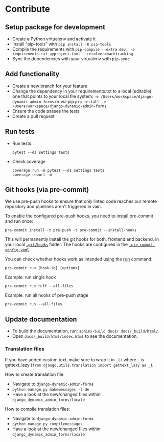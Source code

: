 # Contribute

## Setup package for development

- Create a Python virtualenv and activate it
- Install "pip-tools" with `pip install -U pip-tools`
- Compile the requirements with `pip-compile --extra dev, -o requirements.txt pyproject.toml --resolver=backtracking`
- Sync the dependencies with your virtualenv with `pip-sync`

## Add functionality

- Create a new branch for your feature
- Change the dependency in your requirements.txt to a local (editable) one that points to your local file system:
  `-e /Users/workspace/django-dynamic-admin-forms` or via pip  `pip install -e /Users/workspace/django-dynamic-admin-forms`
- Ensure the code passes the tests
- Create a pull request

## Run tests

- Run tests
  ````
  pytest --ds settings tests
  ````

- Check coverage
  ````
  coverage run -m pytest --ds settings tests
  coverage report -m
  ````

## Git hooks (via pre-commit)

We use pre-push hooks to ensure that only linted code reaches our remote repository and pipelines aren't triggered in
vain.

To enable the configured pre-push hooks, you need to [install](https://pre-commit.com/) pre-commit and run once:

    pre-commit install -t pre-push -t pre-commit --install-hooks

This will permanently install the git hooks for both, frontend and backend, in your local
[`.git/hooks`](./.git/hooks) folder.
The hooks are configured in the [`.pre-commit-config.yaml`](templates/.pre-commit-config.yaml.tpl).

You can check whether hooks work as intended using the [run](https://pre-commit.com/#pre-commit-run) command:

    pre-commit run [hook-id] [options]

Example: run single hook

    pre-commit run ruff --all-files

Example: run all hooks of pre-push stage

    pre-commit run --all-files

## Update documentation

- To build the documentation, run: `sphinx-build docs/ docs/_build/html/`.
- Open `docs/_build/html/index.html` to see the documentation.


### Translation files

If you have added custom text, make sure to wrap it in `_()` where `_` is
gettext_lazy (`from django.utils.translation import gettext_lazy as _`).

How to create translation file:

* Navigate to `django-dynamic-admin-forms`
* `python manage.py makemessages -l de`
* Have a look at the new/changed files within `django_dynamic_admin_forms/locale`

How to compile translation files:

* Navigate to `django-dynamic-admin-forms`
* `python manage.py compilemessages`
* Have a look at the new/changed files within `django_dynamic_admin_forms/locale`
